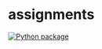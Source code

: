 # assignments

[![Python package](https://github.com/hugo-pires/assignments/actions/workflows/python-package.yml/badge.svg)](https://github.com/hugo-pires/assignments/actions/workflows/python-package.yml)

